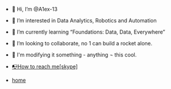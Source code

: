 - 👋 Hi, I’m @A1ex-13 
- 👀 I’m interested in Data Analytics, Robotics and Automation
- 🌱 I’m currently learning “Foundations: Data, Data, Everywhere”
- 🚀 I’m looking to collaborate, no 1 can build a rocket alone. 
- 🤖 I'm modifying it something - anything ¬ this cool.
- [📭How to reach me[skype]](https://join.skype.com/invite/WmKMmB0aIxxH)


- [home](https://a1ex-13.github.io)

<!---
A1ex-13/A1ex-13 is a ✨ special ✨ repository because its `README.md` (this file) appears on your GitHub profile.
You can click the Preview link to take a look at your changes.
https://guides.github.com/features/mastering-markdown/#examples
--->
